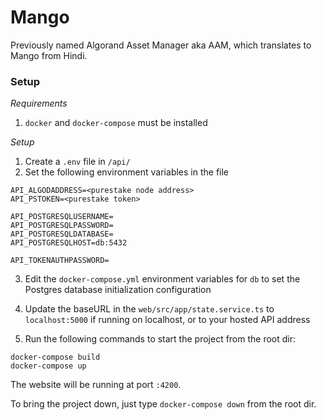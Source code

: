 # Mango

Previously named Algorand Asset Manager aka AAM, which translates to Mango from Hindi.

### Setup

_Requirements_

1. `docker` and `docker-compose` must be installed

_Setup_

1. Create a `.env` file in `/api/`
2. Set the following environment variables in the file

```
API_ALGODADDRESS=<purestake node address>
API_PSTOKEN=<purestake token>

API_POSTGRESQLUSERNAME=
API_POSTGRESQLPASSWORD=
API_POSTGRESQLDATABASE=
API_POSTGRESQLHOST=db:5432

API_TOKENAUTHPASSWORD=
```

3. Edit the `docker-compose.yml` environment variables for `db` to set the Postgres database initialization configuration

4. Update the baseURL in the `web/src/app/state.service.ts` to `localhost:5000` if running on localhost, or to your hosted API address

5. Run the following commands to start the project from the root dir:

```
docker-compose build
docker-compose up
```

The website will be running at port `:4200`.

To bring the project down, just type `docker-compose down` from the root dir.
